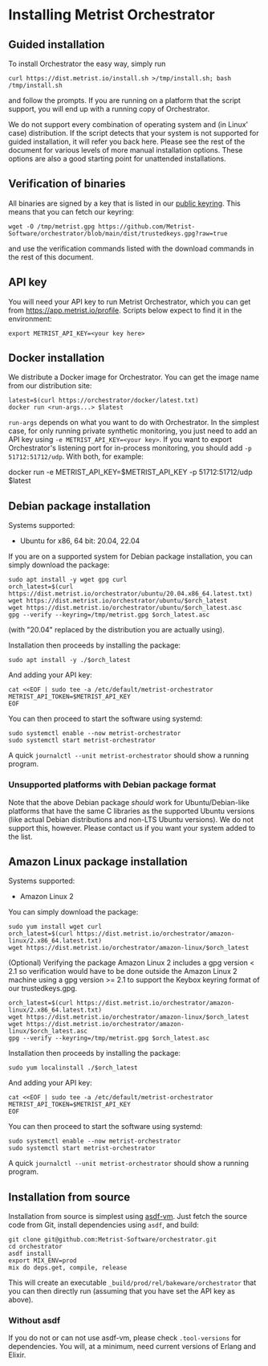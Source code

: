 # Installing Metrist Orchestrator

## Guided installation

To install Orchestrator the easy way, simply run

    curl https://dist.metrist.io/install.sh >/tmp/install.sh; bash /tmp/install.sh

and follow the prompts. If you are running on a platform that the script support, you will end up with a running copy of
Orchestrator.

We do not support every combination of operating system and (in Linux' case) distribution. If the script detects that your
system is not supported for guided installation, it will refer you back here. Please see the rest of the document for
various levels of more manual installation options. These options are also a good starting point for unattended
installations.

## Verification of binaries

All binaries are signed by a key that is listed in our [public keyring](https://github.com/Metrist-Software/orchestrator/blob/main/dist/trustedkeys.gpg?raw=true). This means that
you can fetch our keyring:

    wget -O /tmp/metrist.gpg https://github.com/Metrist-Software/orchestrator/blob/main/dist/trustedkeys.gpg?raw=true

and use the verification commands listed with the download commands in the rest of this document.

## API key

You will need your API key to run Metrist Orchestrator, which you can get from https://app.metrist.io/profile. Scripts below
expect to find it in the environment:

    export METRIST_API_KEY=<your key here>

## Docker installation

We distribute a Docker image for Orchestrator. You can get the image name from our distribution site:

    latest=$(curl https://orchestrator/docker/latest.txt)
    docker run <run-args...> $latest

`run-args` depends on what you want to do with Orchestrator. In the simplest case, for only running private synthetic
monitoring, you just need to add an API key using `-e METRIST_API_KEY=<your key>`. If you want to export Orchestrator's
listening port for in-process monitoring, you should add `-p 51712:51712/udp`. With both, for example:

   docker run -e METRIST_API_KEY=$METRIST_API_KEY -p 51712:51712/udp $latest

## Debian package installation

Systems supported:

* Ubuntu for x86, 64 bit: 20.04, 22.04

If you are on a supported system for Debian package installation, you can simply download the package:

    sudo apt install -y wget gpg curl
    orch_latest=$(curl https://dist.metrist.io/orchestrator/ubuntu/20.04.x86_64.latest.txt)
    wget https://dist.metrist.io/orchestrator/ubuntu/$orch_latest
    wget https://dist.metrist.io/orchestrator/ubuntu/$orch_latest.asc
    gpg --verify --keyring=/tmp/metrist.gpg $orch_latest.asc

(with "20.04" replaced by the distribution you are actually using).

Installation then proceeds by installing the package:

    sudo apt install -y ./$orch_latest

And adding your API key:

    cat <<EOF | sudo tee -a /etc/default/metrist-orchestrator
    METRIST_API_TOKEN=$METRIST_API_KEY
    EOF

You can then proceed to start the software using systemd:

    sudo systemctl enable --now metrist-orchestrator
    sudo systemctl start metrist-orchestrator

A quick `journalctl --unit metrist-orchestrator` should show a running program.

### Unsupported platforms with Debian package format

Note that the above Debian package _should_ work for Ubuntu/Debian-like
platforms that have the same C libraries as the supported Ubuntu versions
(like actual Debian distributions and non-LTS Ubuntu versions). We do
not support this, however. Please contact us if you want your system
added to the list.

## Amazon Linux package installation

Systems supported:

* Amazon Linux 2

You can simply download the package:

    sudo yum install wget curl
    orch_latest=$(curl https://dist.metrist.io/orchestrator/amazon-linux/2.x86_64.latest.txt)
    wget https://dist.metrist.io/orchestrator/amazon-linux/$orch_latest

(Optional) Verifying the package
    Amazon Linux 2 includes a gpg version < 2.1 so verification would have to be done
    outside the Amazon Linux 2 machine using a gpg version >= 2.1 to support the
    Keybox keyring format of our trustedkeys.gpg.

    orch_latest=$(curl https://dist.metrist.io/orchestrator/amazon-linux/2.x86_64.latest.txt)
    wget https://dist.metrist.io/orchestrator/amazon-linux/$orch_latest
    wget https://dist.metrist.io/orchestrator/amazon-linux/$orch_latest.asc
    gpg --verify --keyring=/tmp/metrist.gpg $orch_latest.asc

Installation then proceeds by installing the package:

    sudo yum localinstall ./$orch_latest

And adding your API key:

    cat <<EOF | sudo tee -a /etc/default/metrist-orchestrator
    METRIST_API_TOKEN=$METRIST_API_KEY
    EOF

You can then proceed to start the software using systemd:

    sudo systemctl enable --now metrist-orchestrator
    sudo systemctl start metrist-orchestrator

A quick `journalctl --unit metrist-orchestrator` should show a running program.

## Installation from source

Installation from source is simplest using [asdf-vm](https://asdf-vm.com/). Just fetch the source code from Git,
install dependencies using `asdf`, and build:

    git clone git@github.com:Metrist-Software/orchestrator.git
    cd orchestrator
    asdf install
    export MIX_ENV=prod
    mix do deps.get, compile, release

This will create an executable `_build/prod/rel/bakeware/orchestrator` that you can then directly run (assuming that
you have set the API key as above).

### Without asdf

If you do not or can not use asdf-vm, please check `.tool-versions` for dependencies. You will, at a minimum, need current
versions of Erlang and Elixir.
